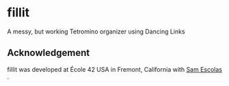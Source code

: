 # fillit
A messy, but working Tetromino organizer using Dancing Links

## Acknowledgement

fillit was developed at École 42 USA in Fremont, California with <a href="https://github.com/samescolas"> Sam Escolas </a>.
